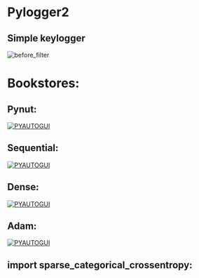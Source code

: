# Pylogger2
## Simple keylogger
![before_filter](https://user-images.githubusercontent.com/90658763/190903395-2cd84e6e-a270-4dd8-ab4b-78a2d0b23797.gif)

# Bookstores:

## Pynut:
[![PYAUTOGUI](https://user-images.githubusercontent.com/90658763/230070764-d9e57eed-83eb-4c05-a1a4-be008381420e.png)](https://pypi.org/project/pynput/)

## Sequential:

[![PYAUTOGUI](https://user-images.githubusercontent.com/90658763/235352072-c25a3a31-02f0-4622-b629-f796235e4a51.png)](https://www.tensorflow.org/api_docs/python/tf/keras/Sequential)

## Dense:
[![PYAUTOGUI](https://user-images.githubusercontent.com/90658763/235354635-4ecd2bc3-3d14-4110-a17a-290dcf3558ea.png)](https://www.tensorflow.org/api_docs/python/tf/keras/layers/Dense)

## Adam:
[![PYAUTOGUI](https://user-images.githubusercontent.com/90658763/235354727-77de3018-871b-4688-84e0-003ab97c9567.png)](https://www.tensorflow.org/api_docs/python/tf/keras/optimizers/Adam)


## import sparse_categorical_crossentropy:

